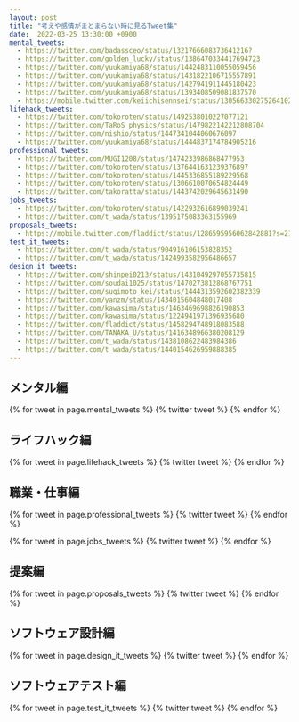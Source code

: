 ```yaml
---
layout: post
title: "考えや感情がまとまらない時に見るTweet集"
date:  2022-03-25 13:30:00 +0900
mental_tweets:
  - https://twitter.com/badassceo/status/1321766608373641216?
  - https://twitter.com/golden_lucky/status/1386470334417694723
  - https://twitter.com/yuukamiya68/status/1442483110055059456
  - https://twitter.com/yuukamiya68/status/1431822106715557891
  - https://twitter.com/yuukamiya68/status/1427941911445180423
  - https://twitter.com/yuukamiya68/status/1393408509081837570
  - https://mobile.twitter.com/keiichisennsei/status/1305663302752641024?s=21
lifehack_tweets:
  - https://twitter.com/tokoroten/status/1492538010227077121
  - https://twitter.com/TaRoS_physics/status/1479822142212808704
  - https://twitter.com/nishio/status/1447341044060676097
  - https://twitter.com/yuukamiya68/status/1444837174784905216
professional_tweets:
  - https://twitter.com/MUGI1208/status/1474233986868477953
  - https://twitter.com/tokoroten/status/1376441631239376897
  - https://twitter.com/tokoroten/status/1445336855189229568
  - https://twitter.com/tokoroten/status/1306610070654824449
  - https://twitter.com/takoratta/status/1443742029645631490
jobs_tweets:
  - https://twitter.com/tokoroten/status/1422932616899039241
  - https://twitter.com/t_wada/status/1395175083363155969
proposals_tweets:
  - https://mobile.twitter.com/fladdict/status/1286595956062842881?s=21
test_it_tweets:
  - https://twitter.com/t_wada/status/904916106153828352
  - https://twitter.com/t_wada/status/1424993582956486657
design_it_tweets:
  - https://twitter.com/shinpei0213/status/1431049297055735815
  - https://twitter.com/soudai1025/status/1470273812868767751
  - https://twitter.com/sugimoto_kei/status/1444313592602382339
  - https://twitter.com/yanzm/status/1434015604848017408
  - https://twitter.com/kawasima/status/1463469698826190853
  - https://twitter.com/kawasima/status/1224941971396935680
  - https://twitter.com/fladdict/status/1458294748918083588
  - https://twitter.com/TANAKA_U/status/1416348966380208129
  - https://twitter.com/t_wada/status/1438108622483984386
  - https://twitter.com/t_wada/status/1440154626959888385
---
```


## メンタル編

{% for tweet in page.mental_tweets %}
  {% twitter tweet %}
{% endfor %}

## ライフハック編

{% for tweet in page.lifehack_tweets %}
  {% twitter tweet %}
{% endfor %}

## 職業・仕事編

{% for tweet in page.professional_tweets %}
  {% twitter tweet %}
{% endfor %}

{% for tweet in page.jobs_tweets %}
  {% twitter tweet %}
{% endfor %}

## 提案編

{% for tweet in page.proposals_tweets %}
  {% twitter tweet %}
{% endfor %}

## ソフトウェア設計編

{% for tweet in page.design_it_tweets %}
  {% twitter tweet %}
{% endfor %}

## ソフトウェアテスト編

{% for tweet in page.test_it_tweets %}
  {% twitter tweet %}
{% endfor %}
